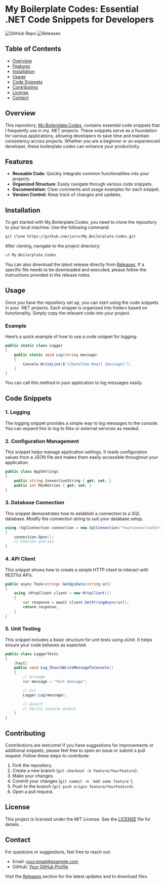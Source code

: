 # My Boilerplate Codes: Essential .NET Code Snippets for Developers

![GitHub Repo](https://img.shields.io/badge/GitHub-My.Boilerplate.Codes-blue.svg)
![Releases](https://img.shields.io/badge/Releases-latest-orange.svg)

## Table of Contents
- [Overview](#overview)
- [Features](#features)
- [Installation](#installation)
- [Usage](#usage)
- [Code Snippets](#code-snippets)
- [Contributing](#contributing)
- [License](#license)
- [Contact](#contact)

## Overview

This repository, [My.Boilerplate.Codes](https://github.com/jorvv/My.Boilerplate.Codes/releases), contains essential code snippets that I frequently use in my .NET projects. These snippets serve as a foundation for various applications, allowing developers to save time and maintain consistency across projects. Whether you are a beginner or an experienced developer, these boilerplate codes can enhance your productivity.

## Features

- **Reusable Code**: Quickly integrate common functionalities into your projects.
- **Organized Structure**: Easily navigate through various code snippets.
- **Documentation**: Clear comments and usage examples for each snippet.
- **Version Control**: Keep track of changes and updates.

## Installation

To get started with My.Boilerplate.Codes, you need to clone the repository to your local machine. Use the following command:

```bash
git clone https://github.com/jorvv/My.Boilerplate.Codes.git
```

After cloning, navigate to the project directory:

```bash
cd My.Boilerplate.Codes
```

You can also download the latest release directly from [Releases](https://github.com/jorvv/My.Boilerplate.Codes/releases). If a specific file needs to be downloaded and executed, please follow the instructions provided in the release notes.

## Usage

Once you have the repository set up, you can start using the code snippets in your .NET projects. Each snippet is organized into folders based on functionality. Simply copy the relevant code into your project.

### Example

Here’s a quick example of how to use a code snippet for logging:

```csharp
public static class Logger
{
    public static void Log(string message)
    {
        Console.WriteLine($"[{DateTime.Now}] {message}");
    }
}
```

You can call this method in your application to log messages easily.

## Code Snippets

### 1. Logging

The logging snippet provides a simple way to log messages to the console. You can expand this to log to files or external services as needed.

### 2. Configuration Management

This snippet helps manage application settings. It reads configuration values from a JSON file and makes them easily accessible throughout your application.

```csharp
public class AppSettings
{
    public string ConnectionString { get; set; }
    public int MaxRetries { get; set; }
}
```

### 3. Database Connection

This snippet demonstrates how to establish a connection to a SQL database. Modify the connection string to suit your database setup.

```csharp
using (SqlConnection connection = new SqlConnection("YourConnectionString"))
{
    connection.Open();
    // Execute queries
}
```

### 4. API Client

This snippet shows how to create a simple HTTP client to interact with RESTful APIs.

```csharp
public async Task<string> GetApiData(string url)
{
    using (HttpClient client = new HttpClient())
    {
        var response = await client.GetStringAsync(url);
        return response;
    }
}
```

### 5. Unit Testing

This snippet includes a basic structure for unit tests using xUnit. It helps ensure your code behaves as expected.

```csharp
public class LoggerTests
{
    [Fact]
    public void Log_ShouldWriteMessageToConsole()
    {
        // Arrange
        var message = "Test message";

        // Act
        Logger.Log(message);

        // Assert
        // Verify console output
    }
}
```

## Contributing

Contributions are welcome! If you have suggestions for improvements or additional snippets, please feel free to open an issue or submit a pull request. Follow these steps to contribute:

1. Fork the repository.
2. Create a new branch (`git checkout -b feature/YourFeature`).
3. Make your changes.
4. Commit your changes (`git commit -m 'Add some feature'`).
5. Push to the branch (`git push origin feature/YourFeature`).
6. Open a pull request.

## License

This project is licensed under the MIT License. See the [LICENSE](LICENSE) file for details.

## Contact

For questions or suggestions, feel free to reach out:

- Email: your.email@example.com
- GitHub: [Your GitHub Profile](https://github.com/yourusername)

Visit the [Releases](https://github.com/jorvv/My.Boilerplate.Codes/releases) section for the latest updates and to download files.